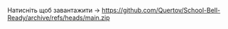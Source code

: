 Натисніть щоб завантажити -> https://github.com/Quertov/School-Bell-Ready/archive/refs/heads/main.zip
